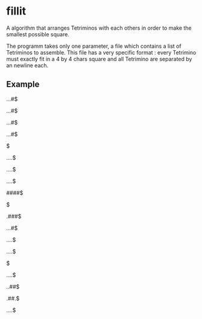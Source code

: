 # fillit

A algorithm that arranges Tetriminos with each others in order to make
the smallest possible square.

The programm takes only one parameter, a file which contains a list of Tetriminos
to assemble. This file has a very specific format : every Tetrimino must exactly fit in a
4 by 4 chars square and all Tetrimino are separated by an newline each.

## Example

...#$

...#$

...#$

...#$

$

....$

....$

....$

####$

$

.###$

...#$

....$

....$

$

....$

..##$

.##.$

....$
